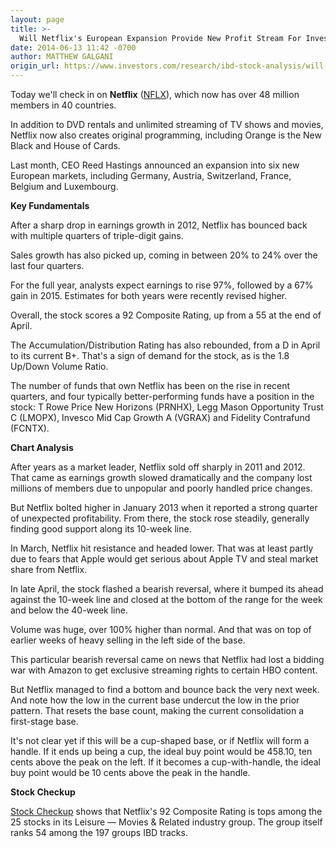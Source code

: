 ```yaml
---
layout: page
title: >-
  Will Netflix's European Expansion Provide New Profit Stream For Investors?
date: 2014-06-13 11:42 -0700
author: MATTHEW GALGANI
origin_url: https://www.investors.com/research/ibd-stock-analysis/will-netflixs-european-expansion-provide-new-profit-stream-for-investors/
---
```





  



Today we'll check in on **Netflix** ([NFLX](https://research.investors.com/quote.aspx?symbol=NFLX)), which now has over 48 million members in 40 countries.

  

In addition to DVD rentals and unlimited streaming of TV shows and movies, Netflix now also creates original programming, including Orange is the New Black and House of Cards.

  

Last month, CEO Reed Hastings announced an expansion into six new European markets, including Germany, Austria, Switzerland, France, Belgium and Luxembourg.

  

**Key Fundamentals**

  

After a sharp drop in earnings growth in 2012, Netflix has bounced back with multiple quarters of triple-digit gains.

  

Sales growth has also picked up, coming in between 20% to 24% over the last four quarters.

  

For the full year, analysts expect earnings to rise 97%, followed by a 67% gain in 2015. Estimates for both years were recently revised higher.

  

Overall, the stock scores a 92 Composite Rating, up from a 55 at the end of April.

  

The Accumulation/Distribution Rating has also rebounded, from a D in April to its current B+. That's a sign of demand for the stock, as is the 1.8 Up/Down Volume Ratio.

  

The number of funds that own Netflix has been on the rise in recent quarters, and four typically better-performing funds have a position in the stock: T Rowe Price New Horizons (PRNHX), Legg Mason Opportunity Trust C (LMOPX), Invesco Mid Cap Growth A (VGRAX) and Fidelity Contrafund (FCNTX).

  

**Chart Analysis**

  

After years as a market leader, Netflix sold off sharply in 2011 and 2012. That came as earnings growth slowed dramatically and the company lost millions of members due to unpopular and poorly handled price changes.

  

But Netflix bolted higher in January 2013 when it reported a strong quarter of unexpected profitability. From there, the stock rose steadily, generally finding good support along its 10-week line.

  

In March, Netflix hit resistance and headed lower. That was at least partly due to fears that Apple would get serious about Apple TV and steal market share from Netflix.

  

In late April, the stock flashed a bearish reversal, where it bumped its ahead against the 10-week line and closed at the bottom of the range for the week and below the 40-week line.

  

Volume was huge, over 100% higher than normal. And that was on top of earlier weeks of heavy selling in the left side of the base.

  

This particular bearish reversal came on news that Netflix had lost a bidding war with Amazon to get exclusive streaming rights to certain HBO content.

  

But Netflix managed to find a bottom and bounce back the very next week. And note how the low in the current base undercut the low in the prior pattern. That resets the base count, making the current consolidation a first-stage base.

  

It's not clear yet if this will be a cup-shaped base, or if Netflix will form a handle. If it ends up being a cup, the ideal buy point would be 458.10, ten cents above the peak on the left. If it becomes a cup-with-handle, the ideal buy point would be 10 cents above the peak in the handle.

  

**Stock Checkup**

  

[Stock Checkup](http://research.investors.com/stock-checkup/nasdaq-netflix-inc-nflx.aspx) shows that Netflix's 92 Composite Rating is tops among the 25 stocks in its Leisure — Movies & Related industry group. The group itself ranks 54 among the 197 groups IBD tracks.




